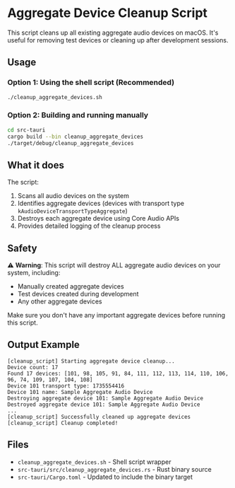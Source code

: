 # Aggregate Device Cleanup Script

This script cleans up all existing aggregate audio devices on macOS. It's useful for removing test devices or cleaning up after development sessions.

## Usage

### Option 1: Using the shell script (Recommended)
```bash
./cleanup_aggregate_devices.sh
```

### Option 2: Building and running manually
```bash
cd src-tauri
cargo build --bin cleanup_aggregate_devices
./target/debug/cleanup_aggregate_devices
```

## What it does

The script:
1. Scans all audio devices on the system
2. Identifies aggregate devices (devices with transport type `kAudioDeviceTransportTypeAggregate`)
3. Destroys each aggregate device using Core Audio APIs
4. Provides detailed logging of the cleanup process

## Safety

⚠️ **Warning**: This script will destroy ALL aggregate audio devices on your system, including:
- Manually created aggregate devices
- Test devices created during development
- Any other aggregate devices

Make sure you don't have any important aggregate devices before running this script.

## Output Example

```
[cleanup_script] Starting aggregate device cleanup...
Device count: 17
Found 17 devices: [101, 98, 105, 91, 84, 111, 112, 113, 114, 110, 106, 96, 74, 109, 107, 104, 108]
Device 101 transport type: 1735554416
Device 101 name: Sample Aggregate Audio Device
Destroying aggregate device 101: Sample Aggregate Audio Device
Destroyed aggregate device 101: Sample Aggregate Audio Device
...
[cleanup_script] Successfully cleaned up aggregate devices
[cleanup_script] Cleanup completed!
```

## Files

- `cleanup_aggregate_devices.sh` - Shell script wrapper
- `src-tauri/src/cleanup_aggregate_devices.rs` - Rust binary source
- `src-tauri/Cargo.toml` - Updated to include the binary target
